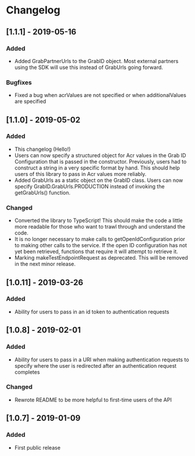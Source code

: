 # Changelog

## [1.1.1] - 2019-05-16
### Added
- Added GrabPartnerUrls to the GrabID object. Most external partners using the SDK will use this instead of GrabUrls going forward.

### Bugfixes
- Fixed a bug when acrValues are not specified or when additionalValues are specified

## [1.1.0] - 2019-05-02
### Added
- This changelog (Hello!)
- Users can now specify a structured object for Acr values in the Grab ID Configuration that is passed in the constructor. Previously, users had to construct a string in a very specific format by hand. This should help users of this library to pass in Acr values more reliably.
- Added GrabUrls as a static object on the GrabID class. Users can now specify GrabID.GrabUrls.PRODUCTION instead of invoking the getGrabUrls() function.

### Changed
- Converted the library to TypeScript! This should make the code a little more readable for those who want to trawl through and understand the code.
- It is no longer necessary to make calls to getOpenIdConfiguration prior to making other calls to the service. If the open ID configuration has not yet been retrieved, functions that require it will attempt to retrieve it.
- Marking makeTestEndpointRequest as deprecated. This will be removed in the next minor release.

## [1.0.11] - 2019-03-26
### Added
- Ability for users to pass in an id token to authentication requests

## [1.0.8] - 2019-02-01
### Added
- Ability for users to pass in a URI when making authentication requests to specify where the user is redirected after an authentication request completes

### Changed
- Rewrote README to be more helpful to first-time users of the API

## [1.0.7] - 2019-01-09
### Added
- First public release